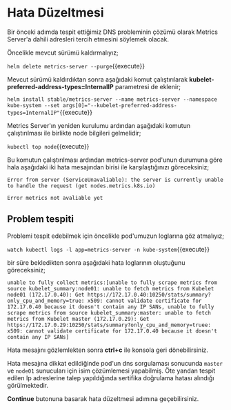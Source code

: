 # Hata Düzeltmesi

Bir önceki adımda tespit ettiğimiz DNS probleminin çözümü olarak Metrics Server'a dahili adresleri tercih etmesini söylemek olacak.

Öncelikle mevcut sürümü kaldırmalıyız;

`helm delete metrics-server --purge`{{execute}}

Mevcut sürümü kaldırdıktan sonra aşağıdaki komut çalıştırılarak **kubelet-preferred-address-types=InternalIP** parametresi de eklenir;

`helm install stable/metrics-server --name metrics-server --namespace kube-system --set args[0]="--kubelet-preferred-address-types=InternalIP"`{{execute}}

Metrics Server'ın yeniden kurulumu ardından aşağıdaki komutun çalıştırılması ile birlikte node bilgileri gelmelidir;

`kubectl top node`{{execute}}

Bu komutun çalıştırılması ardından metrics-server pod'unun durumuna göre hala aşağıdaki iki hata mesajından birisi ile karşılaştığınızı göreceksiniz;

`Error from server (ServiceUnavaliable): the server is currently unable to handle the request (get nodes.metrics.k8s.io)`

`Error metrics not avaliable yet`

## Problem tespiti

Problemi tespit edebilmek için öncelikle pod'umuzun loglarına göz atmalıyız;

`watch kubectl logs -l app=metrics-server -n kube-system`{{execute}}

bir süre bekledikten sonra aşağıdaki hata loglarının oluştuğunu göreceksiniz;

`unable to fully collect metrics:[unable to fully scrape metrics from source kubelet_summary:node01: unable to fetch metrics from Kubelet node01 (172.17.0.40): Get https://172.17.0.40:10250/stats/summary?only_cpu_and_memory=true: x509: cannot validate certificate for 172.17.0.40 because it doesn't contain any IP SANs, unable to fully scrape metrics from source kubelet_summary:master: unable to fetch metrics from Kubelet master (172.17.0.29): Get https://172.17.0.29:10250/stats/summary?only_cpu_and_memory=truee: x509: cannot validate certificate for 172.17.0.40 because it doesn't contain any IP SANs]`

Hata mesajını gözlemlekten sonra **ctrl+c** ile konsola geri dönebilirsiniz.

Hata mesajına dikkat edildiğinde pod'un dns sorgulaması sonucunda `master` ve `node01` sunucuları için isim çözümlemesi yapabilmiş. Öte yandan tespit edilen Ip adreslerine talep yapıldığında sertifika doğrulama hatası alındığı görülmektedir.

**Continue** butonuna basarak hata düzeltmesi adımına geçebilirsiniz.